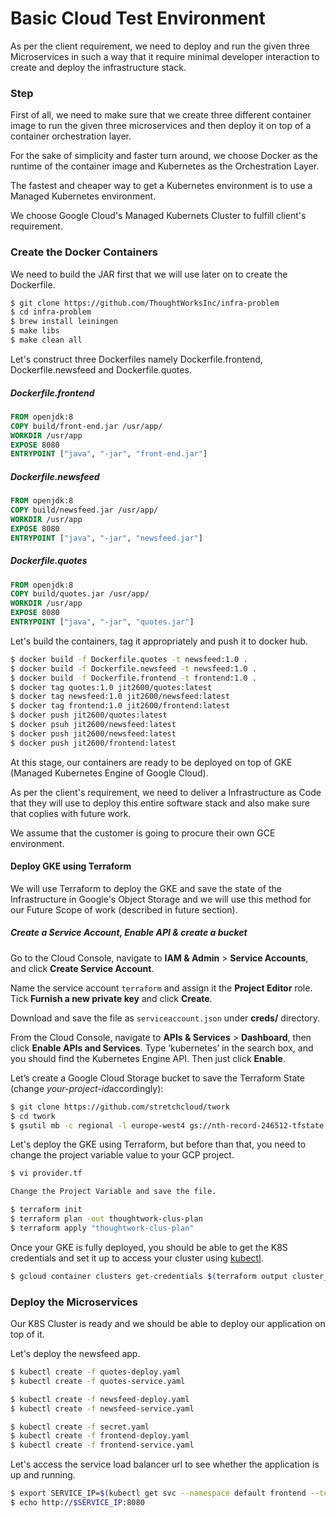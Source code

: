# Basic Cloud Test Environment

As per the client requirement, we need to deploy and run the given three Microservices in such a way that it require minimal developer interaction to create and deploy the infrastructure stack.



### Step

First of all, we need to make sure that we create three different container image to run the given three microservices and then deploy it on top of a container orchestration layer.

For the sake of simplicity and faster turn around, we choose Docker as the runtime of the container image and Kubernetes as the Orchestration Layer.

The fastest and cheaper way to get a Kubernetes environment is to use a Managed Kubernetes environment. 

We choose Google Cloud's Managed Kubernets Cluster to fulfill client's requirement. 



### Create the Docker Containers



We need to build the JAR first that we will use later on to create the Dockerfile.

```bash
$ git clone https://github.com/ThoughtWorksInc/infra-problem
$ cd infra-problem
$ brew install leiningen
$ make libs
$ make clean all
```



Let's construct three Dockerfiles namely Dockerfile.frontend, Dockerfile.newsfeed and Dockerfile.quotes.



##### Dockerfile.frontend

```dockerfile
FROM openjdk:8
COPY build/front-end.jar /usr/app/
WORKDIR /usr/app
EXPOSE 8080
ENTRYPOINT ["java", "-jar", "front-end.jar"]
```



##### Dockerfile.newsfeed

```dockerfile
FROM openjdk:8
COPY build/newsfeed.jar /usr/app/
WORKDIR /usr/app
EXPOSE 8080
ENTRYPOINT ["java", "-jar", "newsfeed.jar"]
```



##### Dockerfile.quotes

```dockerfile
FROM openjdk:8
COPY build/quotes.jar /usr/app/
WORKDIR /usr/app
EXPOSE 8080
ENTRYPOINT ["java", "-jar", "quotes.jar"]
```



Let's build the containers, tag it appropriately and push it to docker hub.

```bash
$ docker build -f Dockerfile.quotes -t newsfeed:1.0 .
$ docker build -f Dockerfile.newsfeed -t newsfeed:1.0 .
$ docker build -f Dockerfile.frontend -t frontend:1.0 .
$ docker tag quotes:1.0 jit2600/quotes:latest
$ docker tag newsfeed:1.0 jit2600/newsfeed:latest
$ docker tag frontend:1.0 jit2600/frontend:latest
$ docker push jit2600/quotes:latest
$ docker psuh jit2600/newsfeed:latest
$ docker push jit2600/newsfeed:latest
$ docker push jit2600/frontend:latest

```



At this stage, our containers are ready to be deployed on top of GKE (Managed Kubernetes Engine of Google Cloud). 

As per the client's requirement, we need to deliver a Infrastructure as Code that they will use to deploy this entire software stack and also make sure that coplies with future work.

We assume that the customer is going to procure their own GCE environment.



#### Deploy GKE using Terraform

We will use Terraform to deploy the GKE and save the state of the Infrastructure in Google's Object Storage and we will use this method for our Future Scope of work (described in future section).



##### Create a Service Account, Enable API & create a bucket

Go to the Cloud Console, navigate to **IAM & Admin** > **Service Accounts**, and click **Create Service Account**.

Name the service account `terraform` and assign it the **Project Editor** role. Tick **Furnish a new private key** and click **Create**.

Download and save the file as `serviceaccount.json` under **creds/** directory.

From the Cloud Console, navigate to **APIs & Services** > **Dashboard**, then click **Enable APIs and Services**. Type ‘kubernetes’ in the search box, and you should find the Kubernetes Engine API. Then just click **Enable**.



Let’s create a Google Cloud Storage bucket to save the Terraform State (change *your-project-id*accordingly):

```bash
$ git clone https://github.com/stretchcloud/twork
$ cd twork
$ gsutil mb -c regional -l europe-west4 gs://nth-record-246512-tfstate
```



Let's deploy the GKE using Terraform, but before than that, you need to change the project variable value to your GCP project.

```bash
$ vi provider.tf

Change the Project Variable and save the file.

$ terraform init
$ terraform plan -out thoughtwork-clus-plan
$ terraform apply "thoughtwork-clus-plan"
```



Once your GKE is fully deployed, you should be able to get the K8S credentials and set it up to access your cluster using [kubectl](https://kubernetes.io/docs/tasks/tools/install-kubectl/). 

```bash
$ gcloud container clusters get-credentials $(terraform output cluster_name) --zone=$(terraform output primary_zone)
```



### Deploy the Microservices

Our K8S Cluster is ready and we should be able to deploy our application on top of it.

Let's deploy the newsfeed app.

```bash
$ kubectl create -f quotes-deploy.yaml
$ kubectl create -f quotes-service.yaml 

$ kubectl create -f newsfeed-deploy.yaml
$ kubectl create -f newsfeed-service.yaml

$ kubectl create -f secret.yaml
$ kubectl create -f frontend-deploy.yaml
$ kubectl create -f frontend-service.yaml 
```



Let's access the service load balancer url to see whether the application is up and running.

```bash
$ export SERVICE_IP=$(kubectl get svc --namespace default frontend --template "{{ range (index .status.loadBalancer.ingress 0) }}{{ . }}{{ end }}")
$ echo http://$SERVICE_IP:8080
```